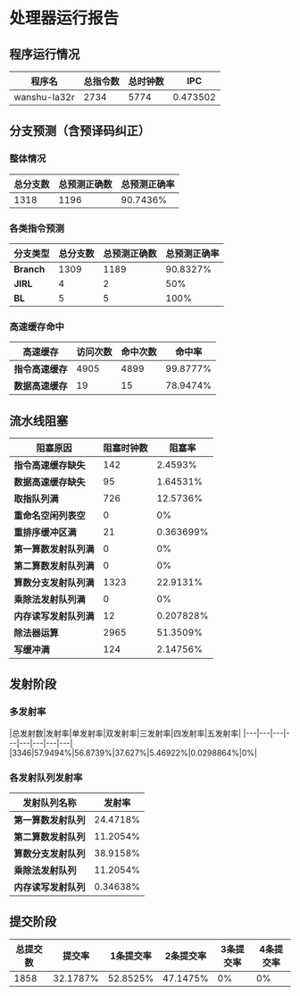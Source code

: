 # 处理器运行报告
## 程序运行情况
|程序名|总指令数|总时钟数|IPC|
|---|---|---|---|
|wanshu-la32r|2734|5774|0.473502|

## 分支预测（含预译码纠正）
### 整体情况
|总分支数|总预测正确数|总预测正确率|
|---|---|---|
|1318|1196|90.7436%|

### 各类指令预测
|分支类型|总分支数|总预测正确数|总预测正确率|
|---|---|---|---|
|**Branch**| 1309 | 1189 | 90.8327%|
|**JIRL**| 4 | 2 | 50%|
|**BL**| 5 | 5 | 100%|

### 高速缓存命中
|高速缓存|访问次数|命中次数|命中率|
|---|---|---|---|
|**指令高速缓存**| 4905 | 4899 | 99.8777%|
|**数据高速缓存**| 19 | 15 | 78.9474%|
## 流水线阻塞
|阻塞原因|阻塞时钟数|阻塞率|
|---|---|---|
|**指令高速缓存缺失**| 142 | 2.4593%|
|**数据高速缓存缺失**| 95 | 1.64531%|
|**取指队列满**| 726 | 12.5736%|
|**重命名空闲列表空**|0 | 0%|
|**重排序缓冲区满**|21 | 0.363699%|
|**第一算数发射队列满**|0 | 0%|
|**第二算数发射队列满**|0 | 0%|
|**算数分支发射队列满**|1323 | 22.9131%|
|**乘除法发射队列满**|0 | 0%|
|**内存读写发射队列满**|12 | 0.207828%|
|**除法器运算**|2965 | 51.3509%|
|**写缓冲满**|124 | 2.14756%|

## 发射阶段
### 多发射率
|总发射数|发射率|单发射率|双发射率|三发射率|四发射率|五发射率|
|---|---|---|---|---|---|---|---|
|3346|57.9494%|56.8739%|37.627%|5.46922%|0.0298864%|0%|

### 各发射队列发射率
|发射队列名称|发射率|
|---|---|
|**第一算数发射队列**|24.4718%|
|**第二算数发射队列**|11.2054%|
|**算数分支发射队列**|38.9158%|
|**乘除法发射队列**|11.2054%|
|**内存读写发射队列**|0.34638%|

## 提交阶段
|总提交数|提交率|1条提交率|2条提交率|3条提交率|4条提交率|
|---|---|---|---|---|---|
|1858|32.1787%|52.8525%|47.1475%|0%|0%|
